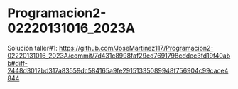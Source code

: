 # Programacion2-02220131016_2023A
Solución taller#1: https://github.com/JoseMartinez117/Programacion2-02220131016_2023A/commit/7d431c8998faf29ed7691798cddec3fd19f40abb#diff-2448d3012bd317a83559dc584165a9fe29151335089948f756904c99cace4844
